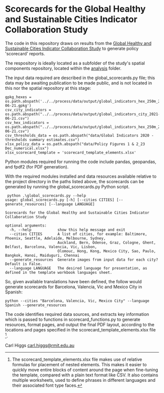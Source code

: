 # Scorecards for the Global Healthy and Sustainable Cities Indicator Collaboration Study

The code in this repository draws on results from the [Global Healthy and Sustainable Cities Indicator Collaboration Study](https://github.com/global-healthy-liveable-cities/global-indicators) to generate policy 'scorecard' reports.

The respository is ideally located as a subfolder of the study's spatial components repository, located within the [analysis](https://github.com/global-healthy-liveable-cities/global-indicators/tree/main/analysis) folder.

The input data required are described in the global_scorecards.py file; this data may be awaiting publication to be made public, and is not located in this nor the spatial repository at this stage:

```
gpkg_hexes = os.path.abspath('../../process/data/output/global_indicators_hex_250m_2021-06-21.gpkg')
csv_city_indicators = os.path.abspath("../../process/data/output/global_indicators_city_2021-06-21.csv")
csv_hex_indicators = os.path.abspath("../../process/data/output/global_indicators_hex_250m_2021-06-21.csv")
csv_thresholds_data = os.path.abspath("data/Global Indicators 2020 - thresholds summary estimates.csv")
xlsx_policy_data = os.path.abspath("data/Policy Figures 1 & 2_23 Dec_numerical.xlsx")
xlsx_scorecard_template = 'scorecard_template_elements.xlsx'
```

Python modules required for running the code include pandas, geopandas, and fpdf2 (for PDF generation).

With the required modules installed and data resources available relative to the project directory in the paths listed above, the scorecards can be generated by running the global_scorecards.py Python script.
```
 python .\global_scorecards.py --help
usage: global_scorecards.py [-h] [--cities CITIES] [--generate_resources] [--language LANGUAGE]

Scorecards for the Global Healthy and Sustainable Cities Indicator Collaboration Study

optional arguments:
  -h, --help            show this help message and exit
  --cities CITIES       A list of cities, for example: Baltimore, Phoenix, Seattle, Adelaide, Melbourne, Sydney,
                        Auckland, Bern, Odense, Graz, Cologne, Ghent, Belfast, Barcelona, Valencia, Vic, Lisbon,
                        Olomouc, Hong, Kong, Mexico City, Sao, Paulo, Bangkok, Hanoi, Maiduguri, Chennai
  --generate_resources  Generate images from input data for each city? Default is False.
  --language LANGUAGE   The desired language for presentation, as defined in the template workbook languages sheet.
```

So, given available translations have been defined, the follow would generate scorecards for Barcelona, Valencia, Vic and Mexico City in Spanish:
```
python --cities "Barcelona, Valencia, Vic, Mexico City" --language Spanish --generate_resources
```

The code identifies required data sources, and extracts key information which is passed to functions in scorecard_functions.py to generate resources, format pages, and output the final PDF layout, according to the locations and pages specified in the scorecard_template_elements.xlsx file [^1].   

Carl Higgs
carl.higgs@rmit.edu.au


[^1]: The scorecard_template_elements.xlsx file makes use of relative formulas for placement of nested elements.  This makes it easier to quickly move entire blocks of content around the page when fine-tuning the template, compared with a plain text format like CSV.  It also contains multiple worksheets, used to define phrases in different languages and their associated font type faces.
